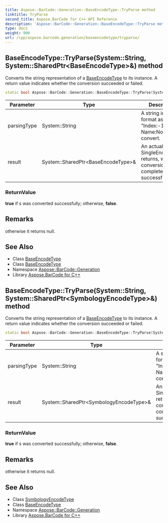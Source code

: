 ```yaml
---
title: Aspose::BarCode::Generation::BaseEncodeType::TryParse method
linktitle: TryParse
second_title: Aspose.BarCode for C++ API Reference
description: 'Aspose::BarCode::Generation::BaseEncodeType::TryParse method. Converts the string representation of a BaseEncodeType to its instance. A return value indicates whether the conversion succeeded or failed in C++.'
type: docs
weight: 900
url: /cpp/aspose.barcode.generation/baseencodetype/tryparse/
---
```

## BaseEncodeType::TryParse(System::String, System::SharedPtr\<BaseEncodeType\>\&) method


Converts the string representation of a [BaseEncodeType](../) to its instance. A return value indicates whether the conversion succeeded or failed.

```cpp
static bool Aspose::BarCode::Generation::BaseEncodeType::TryParse(System::String parsingType, System::SharedPtr<BaseEncodeType> &result)
```


| Parameter | Type | Description |
| --- | --- | --- |
| parsingType | System::String | A string in the format as "Index:-1; Name:None" to convert. |
| result | System::SharedPtr\<BaseEncodeType\>\& | An actual SingleEncodeType returns, when conversion has completed successfully; |

### ReturnValue

**true** if s was converted successfully; otherwise, **false**.
## Remarks



otherwise it returns null.

## See Also

* Class [BaseEncodeType](../)
* Class [BaseEncodeType](../)
* Namespace [Aspose::BarCode::Generation](../../)
* Library [Aspose.BarCode for C++](../../../)
## BaseEncodeType::TryParse(System::String, System::SharedPtr\<SymbologyEncodeType\>\&) method


Converts the string representation of a [BaseEncodeType](../) to its instance. A return value indicates whether the conversion succeeded or failed.

```cpp
static bool Aspose::BarCode::Generation::BaseEncodeType::TryParse(System::String parsingType, System::SharedPtr<SymbologyEncodeType> &result)
```


| Parameter | Type | Description |
| --- | --- | --- |
| parsingType | System::String | A string in the format as "Index:-1; Name:None" to convert. |
| result | System::SharedPtr\<SymbologyEncodeType\>\& | An actual SingleEncodeType returns, when conversion has completed successfully; |

### ReturnValue

**true** if s was converted successfully; otherwise, **false**.
## Remarks



otherwise it returns null.

## See Also

* Class [SymbologyEncodeType](../../symbologyencodetype/)
* Class [BaseEncodeType](../)
* Namespace [Aspose::BarCode::Generation](../../)
* Library [Aspose.BarCode for C++](../../../)
